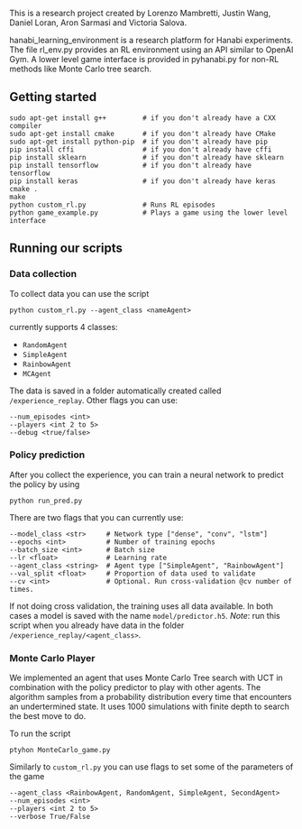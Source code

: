 This is a research project created by Lorenzo Mambretti, Justin Wang, Daniel Loran, Aron Sarmasi and Victoria Salova.

hanabi\_learning\_environment is a research platform for Hanabi experiments. The file rl\_env.py provides an RL environment using an API similar to OpenAI Gym. A lower level game interface is provided in pyhanabi.py for non-RL methods like Monte Carlo tree search.

## Getting started
```
sudo apt-get install g++         # if you don't already have a CXX compiler
sudo apt-get install cmake       # if you don't already have CMake
sudo apt-get install python-pip  # if you don't already have pip
pip install cffi                 # if you don't already have cffi
pip install sklearn              # if you don't already have sklearn
pip install tensorflow           # if you don't already have tensorflow
pip install keras                # if you don't already have keras
cmake .
make
python custom_rl.py              # Runs RL episodes
python game_example.py           # Plays a game using the lower level interface
```

## Running our scripts

### Data collection
To collect data you can use the script
```
python custom_rl.py --agent_class <nameAgent>
```
currently supports 4 classes:
- `RandomAgent`
- `SimpleAgent`
- `RainbowAgent`
- `MCAgent`

The data is saved in a folder automatically created called `/experience_replay`. Other flags you can use:
```
--num_episodes <int>
--players <int 2 to 5>
--debug <true/false>
```

### Policy prediction
After you collect the experience, you can train a neural network to predict the policy by using
```
python run_pred.py
```
There are two flags that you can currently use:
```
--model_class <str>		# Network type ["dense", "conv", "lstm"]
--epochs <int>          # Number of training epochs
--batch_size <int>      # Batch size
--lr <float>            # Learning rate
--agent_class <string>  # Agent type ["SimpleAgent", "RainbowAgent"]
--val_split <float>		# Proportion of data used to validate
--cv <int>				# Optional. Run cross-validation @cv number of times.
```

If not doing cross validation, the training uses all data available. In both cases a model is saved with the name `model/predictor.h5`. *Note*: run this script when you already have data in the folder `/experience_replay/<agent_class>`.

### Monte Carlo Player
We implemented an agent that uses Monte Carlo Tree search with UCT in combination with the policy predictor to play with other agents. The algorithm samples from a probability distribution every time that encounters an undertermined state. It uses 1000 simulations with finite depth to search the best move to do.

To run the script
```
ptyhon MonteCarlo_game.py
```
Similarly to `custom_rl.py` you can use flags to set some of the parameters of the game
```
--agent_class <RainbowAgent, RandomAgent, SimpleAgent, SecondAgent>
--num_episodes <int>
--players <int 2 to 5>
--verbose True/False
```
